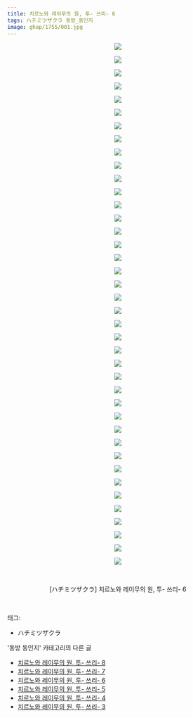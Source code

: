 ```yaml
---
title: 치르노와 레이무의 원, 투- 쓰리- 6
tags: ハチミツザクラ 동방_동인지
image: ghap/1755/001.jpg
---
```

<div class="article">
<p style="text-align: center; clear: none; float: none;"><img src="{{ site.nasurl }}/ghap/1755/001.jpg"/></p>
<p style="text-align: center; clear: none; float: none;"><img src="{{ site.nasurl }}/ghap/1755/002.jpg"/></p>
<p style="text-align: center; clear: none; float: none;"><img src="{{ site.nasurl }}/ghap/1755/003.jpg"/></p>
<p style="text-align: center; clear: none; float: none;"><img src="{{ site.nasurl }}/ghap/1755/004.jpg"/></p>
<p style="text-align: center; clear: none; float: none;"><img src="{{ site.nasurl }}/ghap/1755/005.jpg"/></p>
<p style="text-align: center; clear: none; float: none;"><img src="{{ site.nasurl }}/ghap/1755/006.jpg"/></p>
<p style="text-align: center; clear: none; float: none;"><img src="{{ site.nasurl }}/ghap/1755/007.jpg"/></p>
<p style="text-align: center; clear: none; float: none;"><img src="{{ site.nasurl }}/ghap/1755/008.jpg"/></p>
<p style="text-align: center; clear: none; float: none;"><img src="{{ site.nasurl }}/ghap/1755/009.jpg"/></p>
<p style="text-align: center; clear: none; float: none;"><img src="{{ site.nasurl }}/ghap/1755/010.jpg"/></p>
<p style="text-align: center; clear: none; float: none;"><img src="{{ site.nasurl }}/ghap/1755/011.jpg"/></p>
<p style="text-align: center; clear: none; float: none;"><img src="{{ site.nasurl }}/ghap/1755/012.jpg"/></p>
<p style="text-align: center; clear: none; float: none;"><img src="{{ site.nasurl }}/ghap/1755/013.jpg"/></p>
<p style="text-align: center; clear: none; float: none;"><img src="{{ site.nasurl }}/ghap/1755/014.jpg"/></p>
<p style="text-align: center; clear: none; float: none;"><img src="{{ site.nasurl }}/ghap/1755/015.jpg"/></p>
<p style="text-align: center; clear: none; float: none;"><img src="{{ site.nasurl }}/ghap/1755/016.jpg"/></p>
<p style="text-align: center; clear: none; float: none;"><img src="{{ site.nasurl }}/ghap/1755/017.jpg"/></p>
<p style="text-align: center; clear: none; float: none;"><img src="{{ site.nasurl }}/ghap/1755/018.jpg"/></p>
<p style="text-align: center; clear: none; float: none;"><img src="{{ site.nasurl }}/ghap/1755/019.jpg"/></p>
<p style="text-align: center; clear: none; float: none;"><img src="{{ site.nasurl }}/ghap/1755/020.jpg"/></p>
<p style="text-align: center; clear: none; float: none;"><img src="{{ site.nasurl }}/ghap/1755/021.jpg"/></p>
<p style="text-align: center; clear: none; float: none;"><img src="{{ site.nasurl }}/ghap/1755/022.jpg"/></p>
<p style="text-align: center; clear: none; float: none;"><img src="{{ site.nasurl }}/ghap/1755/023.jpg"/></p>
<p style="text-align: center; clear: none; float: none;"><img src="{{ site.nasurl }}/ghap/1755/024.jpg"/></p>
<p style="text-align: center; clear: none; float: none;"><img src="{{ site.nasurl }}/ghap/1755/025.jpg"/></p>
<p style="text-align: center; clear: none; float: none;"><img src="{{ site.nasurl }}/ghap/1755/026.jpg"/></p>
<p style="text-align: center; clear: none; float: none;"><img src="{{ site.nasurl }}/ghap/1755/027.jpg"/></p>
<p style="text-align: center; clear: none; float: none;"><img src="{{ site.nasurl }}/ghap/1755/028.jpg"/></p>
<p style="text-align: center; clear: none; float: none;"><img src="{{ site.nasurl }}/ghap/1755/029.jpg"/></p>
<p style="text-align: center; clear: none; float: none;"><img src="{{ site.nasurl }}/ghap/1755/030.jpg"/></p>
<p style="text-align: center; clear: none; float: none;"><img src="{{ site.nasurl }}/ghap/1755/031.jpg"/></p>
<p style="text-align: center; clear: none; float: none;"><img src="{{ site.nasurl }}/ghap/1755/032.jpg"/></p>
<p style="text-align: center; clear: none; float: none;"><img src="{{ site.nasurl }}/ghap/1755/033.jpg"/></p>
<p style="text-align: center; clear: none; float: none;"><img src="{{ site.nasurl }}/ghap/1755/034.jpg"/></p>
<p style="text-align: center; clear: none; float: none;"><img src="{{ site.nasurl }}/ghap/1755/035.jpg"/></p>
<p style="text-align: center; clear: none; float: none;"><img src="{{ site.nasurl }}/ghap/1755/036.jpg"/></p>
<p style="text-align: center; clear: none; float: none;"><img src="{{ site.nasurl }}/ghap/1755/037.jpg"/></p>
<p style="text-align: center; clear: none; float: none;"><img src="{{ site.nasurl }}/ghap/1755/038.jpg"/></p>
<p style="text-align: center; clear: none; float: none;"><img src="{{ site.nasurl }}/ghap/1755/039.jpg"/></p>
<p style="text-align: center; clear: none; float: none;"><img src="{{ site.nasurl }}/ghap/1755/040.jpg"/></p>
<p style="text-align: center; clear: none; float: none;"><br/></p>
<p style="text-align: center; clear: none; float: none;">[ハチミツザクラ] 치르노와 레이무의 원, 투- 쓰리- 6</p>
<p><br/></p>
</div><div class="tagTrail">
<p>태그: </p>
<ul>
<li>ハチミツザクラ</li>
</ul>
</div><div class="another">
<p>'동방 동인지' 카테고리의 다른 글</p>
<ul>
<li><a href="/2016-08-21-ghap_1757">치르노와 레이무의 원, 투- 쓰리- 8</a></li>
<li><a href="/2016-08-21-ghap_1756">치르노와 레이무의 원, 투- 쓰리- 7</a></li>
<li><a href="/2016-08-21-ghap_1755">치르노와 레이무의 원, 투- 쓰리- 6</a></li>
<li><a href="/2016-08-21-ghap_1754">치르노와 레이무의 원, 투- 쓰리- 5</a></li>
<li><a href="/2016-08-21-ghap_1753">치르노와 레이무의 원, 투- 쓰리- 4</a></li>
<li><a href="/2016-08-21-ghap_1752">치르노와 레이무의 원, 투- 쓰리- 3</a></li>
</ul>
</div><div class="cb_module cb_fluid">
<div class="cb_wrt cb_profile">
</div><!-- commentList close -->
</div>